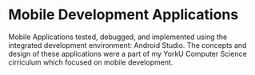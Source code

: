# Mobile Development Applications

Mobile Applications tested, debugged, and implemented using the integrated development environment: Android Studio.
The concepts and design of these applications were a part of my YorkU Computer Science cirriculum which focused on mobile development. 
